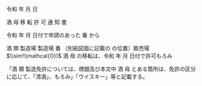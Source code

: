 令和 年 月 日

酒 母 移 転 許 可 通 知 書

令和 年 月 日付で申請のあった 番 から

酒 類 製造場 製造場 番 （別紙図面に記載の の位置）販売場 $\\sim!\\mathcal{O})$ 酒 母 の移転は、令和 年 月 日付で許可もろみ

「酒 類 製造免許については、標題及び本文中 酒 母 とある箇所は、免許の区分に応じて、「清酒」、もろみ」「ウイスキー」等と記載する。